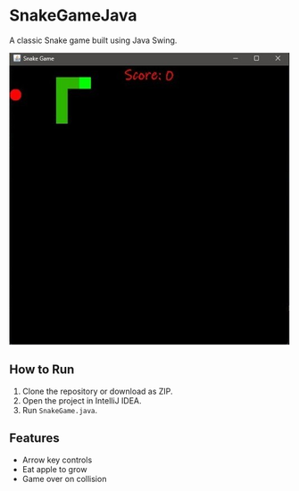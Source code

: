 # SnakeGameJava

A classic Snake game built using Java Swing.

![Snake Game](snake.jpeg)

## How to Run

1. Clone the repository or download as ZIP.
2. Open the project in IntelliJ IDEA.
3. Run `SnakeGame.java`.

## Features

- Arrow key controls
- Eat apple to grow
- Game over on collision
